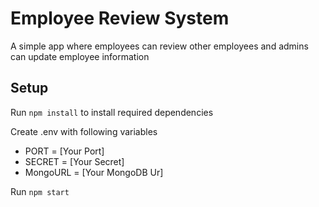 # Employee Review System

A simple app where employees can review other employees and admins can update employee information


## Setup

Run `npm install` to install required dependencies

Create .env with following variables
- PORT = [Your Port]
- SECRET = [Your Secret]
- MongoURL = [Your MongoDB Ur]

Run `npm start`